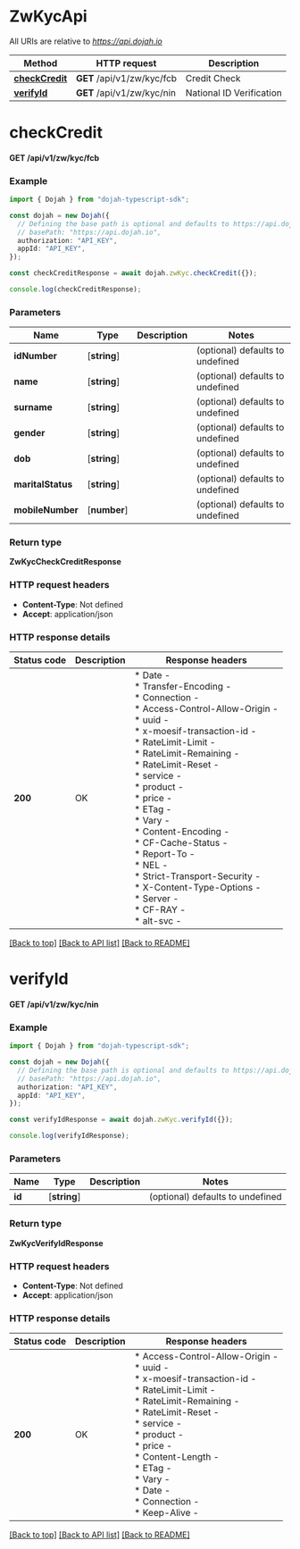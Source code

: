 # ZwKycApi

All URIs are relative to *https://api.dojah.io*

Method | HTTP request | Description
------------- | ------------- | -------------
[**checkCredit**](ZwKycApi.md#checkCredit) | **GET** /api/v1/zw/kyc/fcb | Credit Check
[**verifyId**](ZwKycApi.md#verifyId) | **GET** /api/v1/zw/kyc/nin | National ID Verification


# **checkCredit**

#### **GET** /api/v1/zw/kyc/fcb


### Example


```typescript
import { Dojah } from "dojah-typescript-sdk";

const dojah = new Dojah({
  // Defining the base path is optional and defaults to https://api.dojah.io
  // basePath: "https://api.dojah.io",
  authorization: "API_KEY",
  appId: "API_KEY",
});

const checkCreditResponse = await dojah.zwKyc.checkCredit({});

console.log(checkCreditResponse);
```


### Parameters

Name | Type | Description  | Notes
------------- | ------------- | ------------- | -------------
 **idNumber** | [**string**] |  | (optional) defaults to undefined
 **name** | [**string**] |  | (optional) defaults to undefined
 **surname** | [**string**] |  | (optional) defaults to undefined
 **gender** | [**string**] |  | (optional) defaults to undefined
 **dob** | [**string**] |  | (optional) defaults to undefined
 **maritalStatus** | [**string**] |  | (optional) defaults to undefined
 **mobileNumber** | [**number**] |  | (optional) defaults to undefined


### Return type

**ZwKycCheckCreditResponse**

### HTTP request headers

 - **Content-Type**: Not defined
 - **Accept**: application/json


### HTTP response details
| Status code | Description | Response headers |
|-------------|-------------|------------------|
**200** | OK |  * Date -  <br>  * Transfer-Encoding -  <br>  * Connection -  <br>  * Access-Control-Allow-Origin -  <br>  * uuid -  <br>  * x-moesif-transaction-id -  <br>  * RateLimit-Limit -  <br>  * RateLimit-Remaining -  <br>  * RateLimit-Reset -  <br>  * service -  <br>  * product -  <br>  * price -  <br>  * ETag -  <br>  * Vary -  <br>  * Content-Encoding -  <br>  * CF-Cache-Status -  <br>  * Report-To -  <br>  * NEL -  <br>  * Strict-Transport-Security -  <br>  * X-Content-Type-Options -  <br>  * Server -  <br>  * CF-RAY -  <br>  * alt-svc -  <br>  |

[[Back to top]](#) [[Back to API list]](../README.md#documentation-for-api-endpoints) [[Back to README]](../README.md)

# **verifyId**

#### **GET** /api/v1/zw/kyc/nin


### Example


```typescript
import { Dojah } from "dojah-typescript-sdk";

const dojah = new Dojah({
  // Defining the base path is optional and defaults to https://api.dojah.io
  // basePath: "https://api.dojah.io",
  authorization: "API_KEY",
  appId: "API_KEY",
});

const verifyIdResponse = await dojah.zwKyc.verifyId({});

console.log(verifyIdResponse);
```


### Parameters

Name | Type | Description  | Notes
------------- | ------------- | ------------- | -------------
 **id** | [**string**] |  | (optional) defaults to undefined


### Return type

**ZwKycVerifyIdResponse**

### HTTP request headers

 - **Content-Type**: Not defined
 - **Accept**: application/json


### HTTP response details
| Status code | Description | Response headers |
|-------------|-------------|------------------|
**200** | OK |  * Access-Control-Allow-Origin -  <br>  * uuid -  <br>  * x-moesif-transaction-id -  <br>  * RateLimit-Limit -  <br>  * RateLimit-Remaining -  <br>  * RateLimit-Reset -  <br>  * service -  <br>  * product -  <br>  * price -  <br>  * Content-Length -  <br>  * ETag -  <br>  * Vary -  <br>  * Date -  <br>  * Connection -  <br>  * Keep-Alive -  <br>  |

[[Back to top]](#) [[Back to API list]](../README.md#documentation-for-api-endpoints) [[Back to README]](../README.md)


